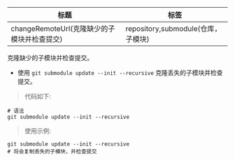 | 标题                                        | 标签                               |
| ------------------------------------------- | ---------------------------------- |
| changeRemoteUrl(克隆缺少的子模块并检查提交) | repository,submodule(仓库，子模块) |

克隆缺少的子模块并检查提交。

- 使用 `git submodule update --init --recursive` 克隆丢失的子模块并检查提交。

> 代码如下:

```shell
# 语法
git submodule update --init --recursive
```

> 使用示例:

```shell
git submodule update --init --recursive
# 将会复制丢失的子模块，并检查提交
```
